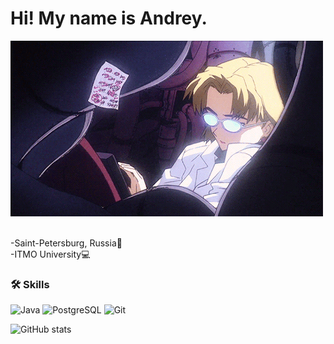 <div>
<h1>Hi! My name is Andrey.</h1>
<img src="readme/coding.webp" height="281" width="500">
<p><br>-Saint-Petersburg, Russia🏢<br>-ITMO University💻</p>
</div>

### 🛠️ Skills
![Java](https://img.shields.io/badge/Java-ED8B00?logo=openjdk&logoColor=white)
![PostgreSQL](https://img.shields.io/badge/PostgreSQL-4169E1?logo=postgresql&logoColor=white)
![Git](https://img.shields.io/badge/Git-F05032?logo=git&logoColor=white)

![GitHub stats](https://github-readme-stats.vercel.app/api?username=Psychosocial6&theme=tokyonight&show_icons=true)
